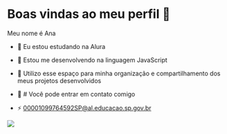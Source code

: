 # Boas vindas ao meu perfil 👋

Meu nome é Ana 

- 🔭 Eu estou estudando na Alura 
- 🌱 Estou me desenvolvendo na linguagem JavaScript
- 👯 Utilizo esse espaço para minha organização e compartilhamento dos meus projetos desenvolvidos

- 🌻 # Você pode entrar em contato comigo 

- ⚡ 00001099764592SP@al.educacao.sp.gov.br

 ![](https://www.google.com/url?sa=i&url=https%3A%2F%2Fwww.elo7.com.br%2Fquadro-tela-impressa-canvas-noite-estrelada-van-gogh%2Fdp%2F1C435C6&psig=AOvVaw0onL1nx7traleR2nVk7Blr&ust=1716375142133000&source=images&cd=vfe&opi=89978449&ved=0CBIQjRxqFwoTCOjlwObJnoYDFQAAAAAdAAAAABAw)
